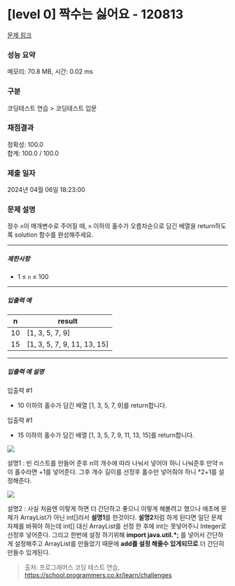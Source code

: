 # [level 0] 짝수는 싫어요 - 120813 

[문제 링크](https://school.programmers.co.kr/learn/courses/30/lessons/120813) 

### 성능 요약

메모리: 70.8 MB, 시간: 0.02 ms

### 구분

코딩테스트 연습 > 코딩테스트 입문

### 채점결과

정확성: 100.0<br/>합계: 100.0 / 100.0

### 제출 일자

2024년 04월 06일 18:23:00

### 문제 설명

<p>정수 <code>n</code>이 매개변수로 주어질 때, <code>n</code> 이하의 홀수가 오름차순으로 담긴 배열을 return하도록 solution 함수를 완성해주세요.</p>

<hr>

<h5>제한사항</h5>

<ul>
<li>1 ≤ <code>n</code> ≤ 100</li>
</ul>

<hr>

<h5>입출력 예</h5>
<table class="table">
        <thead><tr>
<th>n</th>
<th>result</th>
</tr>
</thead>
        <tbody><tr>
<td>10</td>
<td>[1, 3, 5, 7, 9]</td>
</tr>
<tr>
<td>15</td>
<td>[1, 3, 5, 7, 9, 11, 13, 15]</td>
</tr>
</tbody>
      </table>
<hr>

<h5>입출력 예 설명</h5>

<p>입출력 #1</p>

<ul>
<li>10 이하의 홀수가 담긴 배열 [1, 3, 5, 7, 9]를 return합니다.</li>
</ul>

<p>입출력 #1</p>

<ul>
<li>15 이하의 홀수가 담긴 배열 [1, 3, 5, 7, 9, 11, 13, 15]를 return합니다.</li>
</ul>

![](https://velog.velcdn.com/images/ap3878/post/e5427bb1-40f4-4fcf-855d-a844799d05b2/image.png)

설명1 : 빈 리스트를 만들어 준후 n의 개수에 따라 나눠서 넣어야 하니 나눠준후
만약 n이 홀수라면 +1를 넣어준다. 그후 개수 길이를 선정후 홀수만 넣어줘야 하니
*2+1를 설정해준다.


![](https://velog.velcdn.com/images/ap3878/post/452c64d2-834b-4a90-8160-3c13f0c10cae/image.png)

설명2 : 사실 처음엔 이렇게 하면 더 간단하고 좋으니 이렇게 해볼려고 했으나
애초에 문제가 ArrayList가 아닌 int[]라서 **설명1**를 한것이다.
**설명2**처럼 하게 된다면 일단 문제 자체를 바꿔야 하는데 int[] 대신 ArrayList를
선정 한 후에 int는 못넣어주니 Integer로 선정후 넣어준다. 그리고 한번에 설정 하기위해
**import java.util.*;** 를 넣어서 간단하게 설정해주고
ArrayList를 만들었기 때문에 **add를 설정 해줄수 있게되므로** 더 간단히 만들수 있게된다.

> 출처: 프로그래머스 코딩 테스트 연습, https://school.programmers.co.kr/learn/challenges
